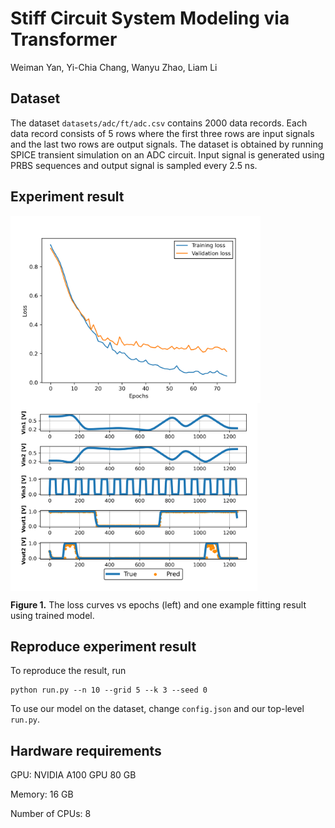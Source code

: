 # Stiff Circuit System Modeling via Transformer

Weiman Yan, Yi-Chia Chang, Wanyu Zhao, Liam Li

## Dataset

The dataset `datasets/adc/ft/adc.csv` contains 2000 data records. Each data record consists of 5 rows where the first three rows are input signals and the last two rows are output signals. The dataset is obtained by running SPICE transient simulation on an ADC circuit. Input signal is generated using PRBS sequences and output signal is sampled every 2.5 ns.

## Experiment result
<p float="left">
<img src=".\figs\loss_kan_n10_grid5_k3.png" height = "300" alt="" align=center />
<img src=".\figs\prediction_kan_n10_grid5_k3.png" height = "300" alt="" align=center />

<b>Figure 1.</b> The loss curves vs epochs (left) and one example fitting result using trained model.
</p>

## Reproduce experiment result

To reproduce the result, run

```
python run.py --n 10 --grid 5 --k 3 --seed 0
```

To use our model on the dataset, change `config.json` and our top-level `run.py`.

## Hardware requirements
GPU: NVIDIA A100 GPU 80 GB

Memory: 16 GB

Number of CPUs: 8
